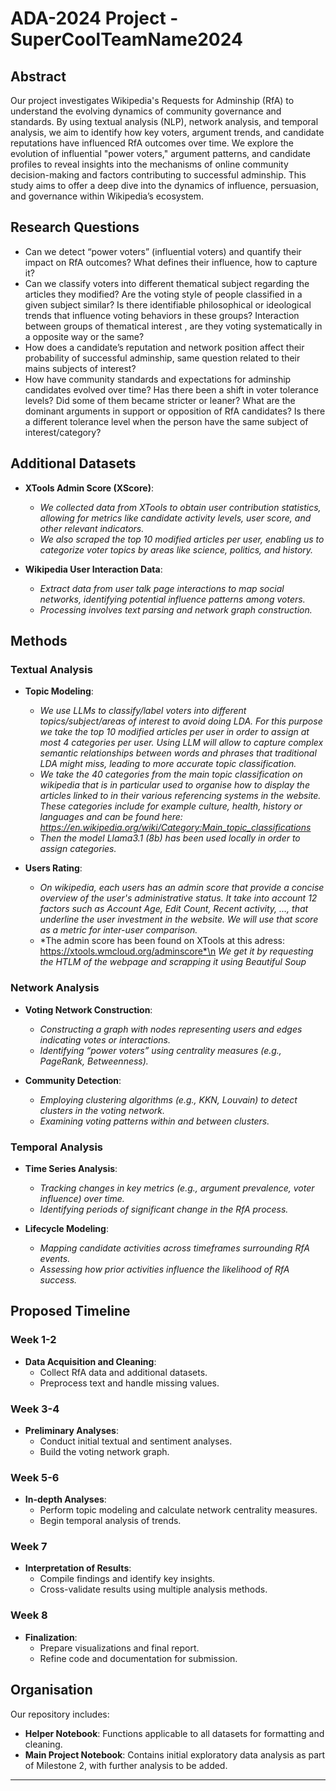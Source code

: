# ADA-2024 Project - SuperCoolTeamName2024

## Abstract

Our project investigates Wikipedia's Requests for Adminship (RfA) to understand the evolving dynamics of community governance and standards. By using textual analysis (NLP), network analysis, and temporal analysis, we aim to identify how key voters, argument trends, and candidate reputations have influenced RfA outcomes over time. We explore the evolution of influential "power voters," argument patterns, and candidate profiles to reveal insights into the mechanisms of online community decision-making and factors contributing to successful adminship. This study aims to offer a deep dive into the dynamics of influence, persuasion, and governance within Wikipedia’s ecosystem.

## Research Questions

- Can we detect “power voters” (influential voters) and quantify their impact on RfA outcomes? What defines their influence, how to capture it?
- Can we classify voters into different thematical subject regarding the articles they modified? Are the voting style of people classified in a given subject similar? Is there identifiable philosophical or ideological trends that influence voting behaviors in these groups? Interaction between groups of thematical interest , are they voting systematically in a opposite way or the same? 
- How does a candidate’s reputation and network position affect their probability of successful adminship, same question related to their mains subjects of interest?
- How have community standards and expectations for adminship candidates evolved over time? Has there been a shift in voter tolerance levels? Did some of them became stricter or leaner? What are the dominant arguments in support or opposition of RfA candidates? Is there a different tolerance level when the person have the same subject of interest/category?
  



## Additional Datasets

- **XTools Admin Score (XScore)**:
  - *We collected data from XTools to obtain user contribution statistics, allowing for metrics like candidate activity levels, user score, and other relevant indicators.*
  - *We also scraped the top 10 modified articles per user, enabling us to categorize voter topics by areas like science, politics, and history.*

- **Wikipedia User Interaction Data**:
  - *Extract data from user talk page interactions to map social networks, identifying potential influence patterns among voters.*
  - *Processing involves text parsing and network graph construction.*

## Methods

### Textual Analysis

- **Topic Modeling**:
  - *We use LLMs to classify/label voters into different topics/subject/areas of interest to avoid doing LDA. For this purpose we take the top 10 modified articles per user in order to assign at most 4 categories per user. Using LLM will allow to capture complex semantic relationships between words and phrases that traditional LDA might miss, leading to more accurate topic classification.*
  - *We take the 40 categories from the main topic classification on wikipedia that is in particular used to organise how to display the articles linked to in their various referencing systems in the website. These categories include for example culture, health, history or languages and can be found here: https://en.wikipedia.org/wiki/Category:Main_topic_classifications*
  - *Then the model Llama3.1 (8b) has been used locally in order to assign categories.*
 
- **Users Rating**:
  - *On wikipedia, each users has an admin score that provide a concise overview of the user's administrative status. It take into account 12 factors such as Account Age, Edit Count, Recent activity, ..., that underline the user investment in the website. We will use that score as a metric for inter-user comparison.*
  - *The admin score has been found on XTools at this adress: https://xtools.wmcloud.org/adminscore*\n
    *We get it by requesting the HTLM of the webpage and scrapping it using Beautiful Soup*
  
### Network Analysis

- **Voting Network Construction**:
  - *Constructing a graph with nodes representing users and edges indicating votes or interactions.*
  - *Identifying “power voters” using centrality measures (e.g., PageRank, Betweenness).*

- **Community Detection**:
  - *Employing clustering algorithms (e.g., KKN, Louvain) to detect clusters in the voting network.*
  - *Examining voting patterns within and between clusters.*

### Temporal Analysis

- **Time Series Analysis**:
  - *Tracking changes in key metrics (e.g., argument prevalence, voter influence) over time.*
  - *Identifying periods of significant change in the RfA process.*

- **Lifecycle Modeling**:
  - *Mapping candidate activities across timeframes surrounding RfA events.*
  - *Assessing how prior activities influence the likelihood of RfA success.*

## Proposed Timeline

### Week 1-2
- **Data Acquisition and Cleaning**:
  - Collect RfA data and additional datasets.
  - Preprocess text and handle missing values.

### Week 3-4
- **Preliminary Analyses**:
  - Conduct initial textual and sentiment analyses.
  - Build the voting network graph.

### Week 5-6
- **In-depth Analyses**:
  - Perform topic modeling and calculate network centrality measures.
  - Begin temporal analysis of trends.

### Week 7
- **Interpretation of Results**:
  - Compile findings and identify key insights.
  - Cross-validate results using multiple analysis methods.

### Week 8
- **Finalization**:
  - Prepare visualizations and final report.
  - Refine code and documentation for submission.

## Organisation

Our repository includes:
- **Helper Notebook**: Functions applicable to all datasets for formatting and cleaning.
- **Main Project Notebook**: Contains initial exploratory data analysis as part of Milestone 2, with further analysis to be added.

---

